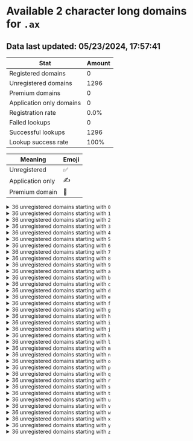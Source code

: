 # Available 2 character long domains for `.ax`

## Data last updated: 05/23/2024, 17:57:41

|Stat|Amount|
|--|--|
|Registered domains|0|
|Unregistered domains|1296|
|Premium domains|0|
|Application only domains|0|
|Registration rate|0.0%|
|Failed lookups|0|
|Successful lookups|1296|
|Lookup success rate|100%|


|Meaning|Emoji|
|--|--|
|Unregistered|:white_check_mark:|
|Application only|:writing_hand:|
|Premium domain|:gem:|

<details>
<summary>36 unregistered domains starting with <bold><code>0</code></bold></summary>

|Type|Domain|
|--|--|
|:white_check_mark:|`00.ax`|
|:white_check_mark:|`01.ax`|
|:white_check_mark:|`02.ax`|
|:white_check_mark:|`03.ax`|
|:white_check_mark:|`04.ax`|
|:white_check_mark:|`05.ax`|
|:white_check_mark:|`06.ax`|
|:white_check_mark:|`07.ax`|
|:white_check_mark:|`08.ax`|
|:white_check_mark:|`09.ax`|
|:white_check_mark:|`0a.ax`|
|:white_check_mark:|`0b.ax`|
|:white_check_mark:|`0c.ax`|
|:white_check_mark:|`0d.ax`|
|:white_check_mark:|`0e.ax`|
|:white_check_mark:|`0f.ax`|
|:white_check_mark:|`0g.ax`|
|:white_check_mark:|`0h.ax`|
|:white_check_mark:|`0i.ax`|
|:white_check_mark:|`0j.ax`|
|:white_check_mark:|`0k.ax`|
|:white_check_mark:|`0l.ax`|
|:white_check_mark:|`0m.ax`|
|:white_check_mark:|`0n.ax`|
|:white_check_mark:|`0o.ax`|
|:white_check_mark:|`0p.ax`|
|:white_check_mark:|`0q.ax`|
|:white_check_mark:|`0r.ax`|
|:white_check_mark:|`0s.ax`|
|:white_check_mark:|`0t.ax`|
|:white_check_mark:|`0u.ax`|
|:white_check_mark:|`0v.ax`|
|:white_check_mark:|`0w.ax`|
|:white_check_mark:|`0x.ax`|
|:white_check_mark:|`0y.ax`|
|:white_check_mark:|`0z.ax`|
</details>
<details>
<summary>36 unregistered domains starting with <bold><code>1</code></bold></summary>

|Type|Domain|
|--|--|
|:white_check_mark:|`10.ax`|
|:white_check_mark:|`11.ax`|
|:white_check_mark:|`12.ax`|
|:white_check_mark:|`13.ax`|
|:white_check_mark:|`14.ax`|
|:white_check_mark:|`15.ax`|
|:white_check_mark:|`16.ax`|
|:white_check_mark:|`17.ax`|
|:white_check_mark:|`18.ax`|
|:white_check_mark:|`19.ax`|
|:white_check_mark:|`1a.ax`|
|:white_check_mark:|`1b.ax`|
|:white_check_mark:|`1c.ax`|
|:white_check_mark:|`1d.ax`|
|:white_check_mark:|`1e.ax`|
|:white_check_mark:|`1f.ax`|
|:white_check_mark:|`1g.ax`|
|:white_check_mark:|`1h.ax`|
|:white_check_mark:|`1i.ax`|
|:white_check_mark:|`1j.ax`|
|:white_check_mark:|`1k.ax`|
|:white_check_mark:|`1l.ax`|
|:white_check_mark:|`1m.ax`|
|:white_check_mark:|`1n.ax`|
|:white_check_mark:|`1o.ax`|
|:white_check_mark:|`1p.ax`|
|:white_check_mark:|`1q.ax`|
|:white_check_mark:|`1r.ax`|
|:white_check_mark:|`1s.ax`|
|:white_check_mark:|`1t.ax`|
|:white_check_mark:|`1u.ax`|
|:white_check_mark:|`1v.ax`|
|:white_check_mark:|`1w.ax`|
|:white_check_mark:|`1x.ax`|
|:white_check_mark:|`1y.ax`|
|:white_check_mark:|`1z.ax`|
</details>
<details>
<summary>36 unregistered domains starting with <bold><code>2</code></bold></summary>

|Type|Domain|
|--|--|
|:white_check_mark:|`20.ax`|
|:white_check_mark:|`21.ax`|
|:white_check_mark:|`22.ax`|
|:white_check_mark:|`23.ax`|
|:white_check_mark:|`24.ax`|
|:white_check_mark:|`25.ax`|
|:white_check_mark:|`26.ax`|
|:white_check_mark:|`27.ax`|
|:white_check_mark:|`28.ax`|
|:white_check_mark:|`29.ax`|
|:white_check_mark:|`2a.ax`|
|:white_check_mark:|`2b.ax`|
|:white_check_mark:|`2c.ax`|
|:white_check_mark:|`2d.ax`|
|:white_check_mark:|`2e.ax`|
|:white_check_mark:|`2f.ax`|
|:white_check_mark:|`2g.ax`|
|:white_check_mark:|`2h.ax`|
|:white_check_mark:|`2i.ax`|
|:white_check_mark:|`2j.ax`|
|:white_check_mark:|`2k.ax`|
|:white_check_mark:|`2l.ax`|
|:white_check_mark:|`2m.ax`|
|:white_check_mark:|`2n.ax`|
|:white_check_mark:|`2o.ax`|
|:white_check_mark:|`2p.ax`|
|:white_check_mark:|`2q.ax`|
|:white_check_mark:|`2r.ax`|
|:white_check_mark:|`2s.ax`|
|:white_check_mark:|`2t.ax`|
|:white_check_mark:|`2u.ax`|
|:white_check_mark:|`2v.ax`|
|:white_check_mark:|`2w.ax`|
|:white_check_mark:|`2x.ax`|
|:white_check_mark:|`2y.ax`|
|:white_check_mark:|`2z.ax`|
</details>
<details>
<summary>36 unregistered domains starting with <bold><code>3</code></bold></summary>

|Type|Domain|
|--|--|
|:white_check_mark:|`30.ax`|
|:white_check_mark:|`31.ax`|
|:white_check_mark:|`32.ax`|
|:white_check_mark:|`33.ax`|
|:white_check_mark:|`34.ax`|
|:white_check_mark:|`35.ax`|
|:white_check_mark:|`36.ax`|
|:white_check_mark:|`37.ax`|
|:white_check_mark:|`38.ax`|
|:white_check_mark:|`39.ax`|
|:white_check_mark:|`3a.ax`|
|:white_check_mark:|`3b.ax`|
|:white_check_mark:|`3c.ax`|
|:white_check_mark:|`3d.ax`|
|:white_check_mark:|`3e.ax`|
|:white_check_mark:|`3f.ax`|
|:white_check_mark:|`3g.ax`|
|:white_check_mark:|`3h.ax`|
|:white_check_mark:|`3i.ax`|
|:white_check_mark:|`3j.ax`|
|:white_check_mark:|`3k.ax`|
|:white_check_mark:|`3l.ax`|
|:white_check_mark:|`3m.ax`|
|:white_check_mark:|`3n.ax`|
|:white_check_mark:|`3o.ax`|
|:white_check_mark:|`3p.ax`|
|:white_check_mark:|`3q.ax`|
|:white_check_mark:|`3r.ax`|
|:white_check_mark:|`3s.ax`|
|:white_check_mark:|`3t.ax`|
|:white_check_mark:|`3u.ax`|
|:white_check_mark:|`3v.ax`|
|:white_check_mark:|`3w.ax`|
|:white_check_mark:|`3x.ax`|
|:white_check_mark:|`3y.ax`|
|:white_check_mark:|`3z.ax`|
</details>
<details>
<summary>36 unregistered domains starting with <bold><code>4</code></bold></summary>

|Type|Domain|
|--|--|
|:white_check_mark:|`40.ax`|
|:white_check_mark:|`41.ax`|
|:white_check_mark:|`42.ax`|
|:white_check_mark:|`43.ax`|
|:white_check_mark:|`44.ax`|
|:white_check_mark:|`45.ax`|
|:white_check_mark:|`46.ax`|
|:white_check_mark:|`47.ax`|
|:white_check_mark:|`48.ax`|
|:white_check_mark:|`49.ax`|
|:white_check_mark:|`4a.ax`|
|:white_check_mark:|`4b.ax`|
|:white_check_mark:|`4c.ax`|
|:white_check_mark:|`4d.ax`|
|:white_check_mark:|`4e.ax`|
|:white_check_mark:|`4f.ax`|
|:white_check_mark:|`4g.ax`|
|:white_check_mark:|`4h.ax`|
|:white_check_mark:|`4i.ax`|
|:white_check_mark:|`4j.ax`|
|:white_check_mark:|`4k.ax`|
|:white_check_mark:|`4l.ax`|
|:white_check_mark:|`4m.ax`|
|:white_check_mark:|`4n.ax`|
|:white_check_mark:|`4o.ax`|
|:white_check_mark:|`4p.ax`|
|:white_check_mark:|`4q.ax`|
|:white_check_mark:|`4r.ax`|
|:white_check_mark:|`4s.ax`|
|:white_check_mark:|`4t.ax`|
|:white_check_mark:|`4u.ax`|
|:white_check_mark:|`4v.ax`|
|:white_check_mark:|`4w.ax`|
|:white_check_mark:|`4x.ax`|
|:white_check_mark:|`4y.ax`|
|:white_check_mark:|`4z.ax`|
</details>
<details>
<summary>36 unregistered domains starting with <bold><code>5</code></bold></summary>

|Type|Domain|
|--|--|
|:white_check_mark:|`50.ax`|
|:white_check_mark:|`51.ax`|
|:white_check_mark:|`52.ax`|
|:white_check_mark:|`53.ax`|
|:white_check_mark:|`54.ax`|
|:white_check_mark:|`55.ax`|
|:white_check_mark:|`56.ax`|
|:white_check_mark:|`57.ax`|
|:white_check_mark:|`58.ax`|
|:white_check_mark:|`59.ax`|
|:white_check_mark:|`5a.ax`|
|:white_check_mark:|`5b.ax`|
|:white_check_mark:|`5c.ax`|
|:white_check_mark:|`5d.ax`|
|:white_check_mark:|`5e.ax`|
|:white_check_mark:|`5f.ax`|
|:white_check_mark:|`5g.ax`|
|:white_check_mark:|`5h.ax`|
|:white_check_mark:|`5i.ax`|
|:white_check_mark:|`5j.ax`|
|:white_check_mark:|`5k.ax`|
|:white_check_mark:|`5l.ax`|
|:white_check_mark:|`5m.ax`|
|:white_check_mark:|`5n.ax`|
|:white_check_mark:|`5o.ax`|
|:white_check_mark:|`5p.ax`|
|:white_check_mark:|`5q.ax`|
|:white_check_mark:|`5r.ax`|
|:white_check_mark:|`5s.ax`|
|:white_check_mark:|`5t.ax`|
|:white_check_mark:|`5u.ax`|
|:white_check_mark:|`5v.ax`|
|:white_check_mark:|`5w.ax`|
|:white_check_mark:|`5x.ax`|
|:white_check_mark:|`5y.ax`|
|:white_check_mark:|`5z.ax`|
</details>
<details>
<summary>36 unregistered domains starting with <bold><code>6</code></bold></summary>

|Type|Domain|
|--|--|
|:white_check_mark:|`60.ax`|
|:white_check_mark:|`61.ax`|
|:white_check_mark:|`62.ax`|
|:white_check_mark:|`63.ax`|
|:white_check_mark:|`64.ax`|
|:white_check_mark:|`65.ax`|
|:white_check_mark:|`66.ax`|
|:white_check_mark:|`67.ax`|
|:white_check_mark:|`68.ax`|
|:white_check_mark:|`69.ax`|
|:white_check_mark:|`6a.ax`|
|:white_check_mark:|`6b.ax`|
|:white_check_mark:|`6c.ax`|
|:white_check_mark:|`6d.ax`|
|:white_check_mark:|`6e.ax`|
|:white_check_mark:|`6f.ax`|
|:white_check_mark:|`6g.ax`|
|:white_check_mark:|`6h.ax`|
|:white_check_mark:|`6i.ax`|
|:white_check_mark:|`6j.ax`|
|:white_check_mark:|`6k.ax`|
|:white_check_mark:|`6l.ax`|
|:white_check_mark:|`6m.ax`|
|:white_check_mark:|`6n.ax`|
|:white_check_mark:|`6o.ax`|
|:white_check_mark:|`6p.ax`|
|:white_check_mark:|`6q.ax`|
|:white_check_mark:|`6r.ax`|
|:white_check_mark:|`6s.ax`|
|:white_check_mark:|`6t.ax`|
|:white_check_mark:|`6u.ax`|
|:white_check_mark:|`6v.ax`|
|:white_check_mark:|`6w.ax`|
|:white_check_mark:|`6x.ax`|
|:white_check_mark:|`6y.ax`|
|:white_check_mark:|`6z.ax`|
</details>
<details>
<summary>36 unregistered domains starting with <bold><code>7</code></bold></summary>

|Type|Domain|
|--|--|
|:white_check_mark:|`70.ax`|
|:white_check_mark:|`71.ax`|
|:white_check_mark:|`72.ax`|
|:white_check_mark:|`73.ax`|
|:white_check_mark:|`74.ax`|
|:white_check_mark:|`75.ax`|
|:white_check_mark:|`76.ax`|
|:white_check_mark:|`77.ax`|
|:white_check_mark:|`78.ax`|
|:white_check_mark:|`79.ax`|
|:white_check_mark:|`7a.ax`|
|:white_check_mark:|`7b.ax`|
|:white_check_mark:|`7c.ax`|
|:white_check_mark:|`7d.ax`|
|:white_check_mark:|`7e.ax`|
|:white_check_mark:|`7f.ax`|
|:white_check_mark:|`7g.ax`|
|:white_check_mark:|`7h.ax`|
|:white_check_mark:|`7i.ax`|
|:white_check_mark:|`7j.ax`|
|:white_check_mark:|`7k.ax`|
|:white_check_mark:|`7l.ax`|
|:white_check_mark:|`7m.ax`|
|:white_check_mark:|`7n.ax`|
|:white_check_mark:|`7o.ax`|
|:white_check_mark:|`7p.ax`|
|:white_check_mark:|`7q.ax`|
|:white_check_mark:|`7r.ax`|
|:white_check_mark:|`7s.ax`|
|:white_check_mark:|`7t.ax`|
|:white_check_mark:|`7u.ax`|
|:white_check_mark:|`7v.ax`|
|:white_check_mark:|`7w.ax`|
|:white_check_mark:|`7x.ax`|
|:white_check_mark:|`7y.ax`|
|:white_check_mark:|`7z.ax`|
</details>
<details>
<summary>36 unregistered domains starting with <bold><code>8</code></bold></summary>

|Type|Domain|
|--|--|
|:white_check_mark:|`80.ax`|
|:white_check_mark:|`81.ax`|
|:white_check_mark:|`82.ax`|
|:white_check_mark:|`83.ax`|
|:white_check_mark:|`84.ax`|
|:white_check_mark:|`85.ax`|
|:white_check_mark:|`86.ax`|
|:white_check_mark:|`87.ax`|
|:white_check_mark:|`88.ax`|
|:white_check_mark:|`89.ax`|
|:white_check_mark:|`8a.ax`|
|:white_check_mark:|`8b.ax`|
|:white_check_mark:|`8c.ax`|
|:white_check_mark:|`8d.ax`|
|:white_check_mark:|`8e.ax`|
|:white_check_mark:|`8f.ax`|
|:white_check_mark:|`8g.ax`|
|:white_check_mark:|`8h.ax`|
|:white_check_mark:|`8i.ax`|
|:white_check_mark:|`8j.ax`|
|:white_check_mark:|`8k.ax`|
|:white_check_mark:|`8l.ax`|
|:white_check_mark:|`8m.ax`|
|:white_check_mark:|`8n.ax`|
|:white_check_mark:|`8o.ax`|
|:white_check_mark:|`8p.ax`|
|:white_check_mark:|`8q.ax`|
|:white_check_mark:|`8r.ax`|
|:white_check_mark:|`8s.ax`|
|:white_check_mark:|`8t.ax`|
|:white_check_mark:|`8u.ax`|
|:white_check_mark:|`8v.ax`|
|:white_check_mark:|`8w.ax`|
|:white_check_mark:|`8x.ax`|
|:white_check_mark:|`8y.ax`|
|:white_check_mark:|`8z.ax`|
</details>
<details>
<summary>36 unregistered domains starting with <bold><code>9</code></bold></summary>

|Type|Domain|
|--|--|
|:white_check_mark:|`90.ax`|
|:white_check_mark:|`91.ax`|
|:white_check_mark:|`92.ax`|
|:white_check_mark:|`93.ax`|
|:white_check_mark:|`94.ax`|
|:white_check_mark:|`95.ax`|
|:white_check_mark:|`96.ax`|
|:white_check_mark:|`97.ax`|
|:white_check_mark:|`98.ax`|
|:white_check_mark:|`99.ax`|
|:white_check_mark:|`9a.ax`|
|:white_check_mark:|`9b.ax`|
|:white_check_mark:|`9c.ax`|
|:white_check_mark:|`9d.ax`|
|:white_check_mark:|`9e.ax`|
|:white_check_mark:|`9f.ax`|
|:white_check_mark:|`9g.ax`|
|:white_check_mark:|`9h.ax`|
|:white_check_mark:|`9i.ax`|
|:white_check_mark:|`9j.ax`|
|:white_check_mark:|`9k.ax`|
|:white_check_mark:|`9l.ax`|
|:white_check_mark:|`9m.ax`|
|:white_check_mark:|`9n.ax`|
|:white_check_mark:|`9o.ax`|
|:white_check_mark:|`9p.ax`|
|:white_check_mark:|`9q.ax`|
|:white_check_mark:|`9r.ax`|
|:white_check_mark:|`9s.ax`|
|:white_check_mark:|`9t.ax`|
|:white_check_mark:|`9u.ax`|
|:white_check_mark:|`9v.ax`|
|:white_check_mark:|`9w.ax`|
|:white_check_mark:|`9x.ax`|
|:white_check_mark:|`9y.ax`|
|:white_check_mark:|`9z.ax`|
</details>
<details>
<summary>36 unregistered domains starting with <bold><code>a</code></bold></summary>

|Type|Domain|
|--|--|
|:white_check_mark:|`a0.ax`|
|:white_check_mark:|`a1.ax`|
|:white_check_mark:|`a2.ax`|
|:white_check_mark:|`a3.ax`|
|:white_check_mark:|`a4.ax`|
|:white_check_mark:|`a5.ax`|
|:white_check_mark:|`a6.ax`|
|:white_check_mark:|`a7.ax`|
|:white_check_mark:|`a8.ax`|
|:white_check_mark:|`a9.ax`|
|:white_check_mark:|`aa.ax`|
|:white_check_mark:|`ab.ax`|
|:white_check_mark:|`ac.ax`|
|:white_check_mark:|`ad.ax`|
|:white_check_mark:|`ae.ax`|
|:white_check_mark:|`af.ax`|
|:white_check_mark:|`ag.ax`|
|:white_check_mark:|`ah.ax`|
|:white_check_mark:|`ai.ax`|
|:white_check_mark:|`aj.ax`|
|:white_check_mark:|`ak.ax`|
|:white_check_mark:|`al.ax`|
|:white_check_mark:|`am.ax`|
|:white_check_mark:|`an.ax`|
|:white_check_mark:|`ao.ax`|
|:white_check_mark:|`ap.ax`|
|:white_check_mark:|`aq.ax`|
|:white_check_mark:|`ar.ax`|
|:white_check_mark:|`as.ax`|
|:white_check_mark:|`at.ax`|
|:white_check_mark:|`au.ax`|
|:white_check_mark:|`av.ax`|
|:white_check_mark:|`aw.ax`|
|:white_check_mark:|`ax.ax`|
|:white_check_mark:|`ay.ax`|
|:white_check_mark:|`az.ax`|
</details>
<details>
<summary>36 unregistered domains starting with <bold><code>b</code></bold></summary>

|Type|Domain|
|--|--|
|:white_check_mark:|`b0.ax`|
|:white_check_mark:|`b1.ax`|
|:white_check_mark:|`b2.ax`|
|:white_check_mark:|`b3.ax`|
|:white_check_mark:|`b4.ax`|
|:white_check_mark:|`b5.ax`|
|:white_check_mark:|`b6.ax`|
|:white_check_mark:|`b7.ax`|
|:white_check_mark:|`b8.ax`|
|:white_check_mark:|`b9.ax`|
|:white_check_mark:|`ba.ax`|
|:white_check_mark:|`bb.ax`|
|:white_check_mark:|`bc.ax`|
|:white_check_mark:|`bd.ax`|
|:white_check_mark:|`be.ax`|
|:white_check_mark:|`bf.ax`|
|:white_check_mark:|`bg.ax`|
|:white_check_mark:|`bh.ax`|
|:white_check_mark:|`bi.ax`|
|:white_check_mark:|`bj.ax`|
|:white_check_mark:|`bk.ax`|
|:white_check_mark:|`bl.ax`|
|:white_check_mark:|`bm.ax`|
|:white_check_mark:|`bn.ax`|
|:white_check_mark:|`bo.ax`|
|:white_check_mark:|`bp.ax`|
|:white_check_mark:|`bq.ax`|
|:white_check_mark:|`br.ax`|
|:white_check_mark:|`bs.ax`|
|:white_check_mark:|`bt.ax`|
|:white_check_mark:|`bu.ax`|
|:white_check_mark:|`bv.ax`|
|:white_check_mark:|`bw.ax`|
|:white_check_mark:|`bx.ax`|
|:white_check_mark:|`by.ax`|
|:white_check_mark:|`bz.ax`|
</details>
<details>
<summary>36 unregistered domains starting with <bold><code>c</code></bold></summary>

|Type|Domain|
|--|--|
|:white_check_mark:|`c0.ax`|
|:white_check_mark:|`c1.ax`|
|:white_check_mark:|`c2.ax`|
|:white_check_mark:|`c3.ax`|
|:white_check_mark:|`c4.ax`|
|:white_check_mark:|`c5.ax`|
|:white_check_mark:|`c6.ax`|
|:white_check_mark:|`c7.ax`|
|:white_check_mark:|`c8.ax`|
|:white_check_mark:|`c9.ax`|
|:white_check_mark:|`ca.ax`|
|:white_check_mark:|`cb.ax`|
|:white_check_mark:|`cc.ax`|
|:white_check_mark:|`cd.ax`|
|:white_check_mark:|`ce.ax`|
|:white_check_mark:|`cf.ax`|
|:white_check_mark:|`cg.ax`|
|:white_check_mark:|`ch.ax`|
|:white_check_mark:|`ci.ax`|
|:white_check_mark:|`cj.ax`|
|:white_check_mark:|`ck.ax`|
|:white_check_mark:|`cl.ax`|
|:white_check_mark:|`cm.ax`|
|:white_check_mark:|`cn.ax`|
|:white_check_mark:|`co.ax`|
|:white_check_mark:|`cp.ax`|
|:white_check_mark:|`cq.ax`|
|:white_check_mark:|`cr.ax`|
|:white_check_mark:|`cs.ax`|
|:white_check_mark:|`ct.ax`|
|:white_check_mark:|`cu.ax`|
|:white_check_mark:|`cv.ax`|
|:white_check_mark:|`cw.ax`|
|:white_check_mark:|`cx.ax`|
|:white_check_mark:|`cy.ax`|
|:white_check_mark:|`cz.ax`|
</details>
<details>
<summary>36 unregistered domains starting with <bold><code>d</code></bold></summary>

|Type|Domain|
|--|--|
|:white_check_mark:|`d0.ax`|
|:white_check_mark:|`d1.ax`|
|:white_check_mark:|`d2.ax`|
|:white_check_mark:|`d3.ax`|
|:white_check_mark:|`d4.ax`|
|:white_check_mark:|`d5.ax`|
|:white_check_mark:|`d6.ax`|
|:white_check_mark:|`d7.ax`|
|:white_check_mark:|`d8.ax`|
|:white_check_mark:|`d9.ax`|
|:white_check_mark:|`da.ax`|
|:white_check_mark:|`db.ax`|
|:white_check_mark:|`dc.ax`|
|:white_check_mark:|`dd.ax`|
|:white_check_mark:|`de.ax`|
|:white_check_mark:|`df.ax`|
|:white_check_mark:|`dg.ax`|
|:white_check_mark:|`dh.ax`|
|:white_check_mark:|`di.ax`|
|:white_check_mark:|`dj.ax`|
|:white_check_mark:|`dk.ax`|
|:white_check_mark:|`dl.ax`|
|:white_check_mark:|`dm.ax`|
|:white_check_mark:|`dn.ax`|
|:white_check_mark:|`do.ax`|
|:white_check_mark:|`dp.ax`|
|:white_check_mark:|`dq.ax`|
|:white_check_mark:|`dr.ax`|
|:white_check_mark:|`ds.ax`|
|:white_check_mark:|`dt.ax`|
|:white_check_mark:|`du.ax`|
|:white_check_mark:|`dv.ax`|
|:white_check_mark:|`dw.ax`|
|:white_check_mark:|`dx.ax`|
|:white_check_mark:|`dy.ax`|
|:white_check_mark:|`dz.ax`|
</details>
<details>
<summary>36 unregistered domains starting with <bold><code>e</code></bold></summary>

|Type|Domain|
|--|--|
|:white_check_mark:|`e0.ax`|
|:white_check_mark:|`e1.ax`|
|:white_check_mark:|`e2.ax`|
|:white_check_mark:|`e3.ax`|
|:white_check_mark:|`e4.ax`|
|:white_check_mark:|`e5.ax`|
|:white_check_mark:|`e6.ax`|
|:white_check_mark:|`e7.ax`|
|:white_check_mark:|`e8.ax`|
|:white_check_mark:|`e9.ax`|
|:white_check_mark:|`ea.ax`|
|:white_check_mark:|`eb.ax`|
|:white_check_mark:|`ec.ax`|
|:white_check_mark:|`ed.ax`|
|:white_check_mark:|`ee.ax`|
|:white_check_mark:|`ef.ax`|
|:white_check_mark:|`eg.ax`|
|:white_check_mark:|`eh.ax`|
|:white_check_mark:|`ei.ax`|
|:white_check_mark:|`ej.ax`|
|:white_check_mark:|`ek.ax`|
|:white_check_mark:|`el.ax`|
|:white_check_mark:|`em.ax`|
|:white_check_mark:|`en.ax`|
|:white_check_mark:|`eo.ax`|
|:white_check_mark:|`ep.ax`|
|:white_check_mark:|`eq.ax`|
|:white_check_mark:|`er.ax`|
|:white_check_mark:|`es.ax`|
|:white_check_mark:|`et.ax`|
|:white_check_mark:|`eu.ax`|
|:white_check_mark:|`ev.ax`|
|:white_check_mark:|`ew.ax`|
|:white_check_mark:|`ex.ax`|
|:white_check_mark:|`ey.ax`|
|:white_check_mark:|`ez.ax`|
</details>
<details>
<summary>36 unregistered domains starting with <bold><code>f</code></bold></summary>

|Type|Domain|
|--|--|
|:white_check_mark:|`f0.ax`|
|:white_check_mark:|`f1.ax`|
|:white_check_mark:|`f2.ax`|
|:white_check_mark:|`f3.ax`|
|:white_check_mark:|`f4.ax`|
|:white_check_mark:|`f5.ax`|
|:white_check_mark:|`f6.ax`|
|:white_check_mark:|`f7.ax`|
|:white_check_mark:|`f8.ax`|
|:white_check_mark:|`f9.ax`|
|:white_check_mark:|`fa.ax`|
|:white_check_mark:|`fb.ax`|
|:white_check_mark:|`fc.ax`|
|:white_check_mark:|`fd.ax`|
|:white_check_mark:|`fe.ax`|
|:white_check_mark:|`ff.ax`|
|:white_check_mark:|`fg.ax`|
|:white_check_mark:|`fh.ax`|
|:white_check_mark:|`fi.ax`|
|:white_check_mark:|`fj.ax`|
|:white_check_mark:|`fk.ax`|
|:white_check_mark:|`fl.ax`|
|:white_check_mark:|`fm.ax`|
|:white_check_mark:|`fn.ax`|
|:white_check_mark:|`fo.ax`|
|:white_check_mark:|`fp.ax`|
|:white_check_mark:|`fq.ax`|
|:white_check_mark:|`fr.ax`|
|:white_check_mark:|`fs.ax`|
|:white_check_mark:|`ft.ax`|
|:white_check_mark:|`fu.ax`|
|:white_check_mark:|`fv.ax`|
|:white_check_mark:|`fw.ax`|
|:white_check_mark:|`fx.ax`|
|:white_check_mark:|`fy.ax`|
|:white_check_mark:|`fz.ax`|
</details>
<details>
<summary>36 unregistered domains starting with <bold><code>g</code></bold></summary>

|Type|Domain|
|--|--|
|:white_check_mark:|`g0.ax`|
|:white_check_mark:|`g1.ax`|
|:white_check_mark:|`g2.ax`|
|:white_check_mark:|`g3.ax`|
|:white_check_mark:|`g4.ax`|
|:white_check_mark:|`g5.ax`|
|:white_check_mark:|`g6.ax`|
|:white_check_mark:|`g7.ax`|
|:white_check_mark:|`g8.ax`|
|:white_check_mark:|`g9.ax`|
|:white_check_mark:|`ga.ax`|
|:white_check_mark:|`gb.ax`|
|:white_check_mark:|`gc.ax`|
|:white_check_mark:|`gd.ax`|
|:white_check_mark:|`ge.ax`|
|:white_check_mark:|`gf.ax`|
|:white_check_mark:|`gg.ax`|
|:white_check_mark:|`gh.ax`|
|:white_check_mark:|`gi.ax`|
|:white_check_mark:|`gj.ax`|
|:white_check_mark:|`gk.ax`|
|:white_check_mark:|`gl.ax`|
|:white_check_mark:|`gm.ax`|
|:white_check_mark:|`gn.ax`|
|:white_check_mark:|`go.ax`|
|:white_check_mark:|`gp.ax`|
|:white_check_mark:|`gq.ax`|
|:white_check_mark:|`gr.ax`|
|:white_check_mark:|`gs.ax`|
|:white_check_mark:|`gt.ax`|
|:white_check_mark:|`gu.ax`|
|:white_check_mark:|`gv.ax`|
|:white_check_mark:|`gw.ax`|
|:white_check_mark:|`gx.ax`|
|:white_check_mark:|`gy.ax`|
|:white_check_mark:|`gz.ax`|
</details>
<details>
<summary>36 unregistered domains starting with <bold><code>h</code></bold></summary>

|Type|Domain|
|--|--|
|:white_check_mark:|`h0.ax`|
|:white_check_mark:|`h1.ax`|
|:white_check_mark:|`h2.ax`|
|:white_check_mark:|`h3.ax`|
|:white_check_mark:|`h4.ax`|
|:white_check_mark:|`h5.ax`|
|:white_check_mark:|`h6.ax`|
|:white_check_mark:|`h7.ax`|
|:white_check_mark:|`h8.ax`|
|:white_check_mark:|`h9.ax`|
|:white_check_mark:|`ha.ax`|
|:white_check_mark:|`hb.ax`|
|:white_check_mark:|`hc.ax`|
|:white_check_mark:|`hd.ax`|
|:white_check_mark:|`he.ax`|
|:white_check_mark:|`hf.ax`|
|:white_check_mark:|`hg.ax`|
|:white_check_mark:|`hh.ax`|
|:white_check_mark:|`hi.ax`|
|:white_check_mark:|`hj.ax`|
|:white_check_mark:|`hk.ax`|
|:white_check_mark:|`hl.ax`|
|:white_check_mark:|`hm.ax`|
|:white_check_mark:|`hn.ax`|
|:white_check_mark:|`ho.ax`|
|:white_check_mark:|`hp.ax`|
|:white_check_mark:|`hq.ax`|
|:white_check_mark:|`hr.ax`|
|:white_check_mark:|`hs.ax`|
|:white_check_mark:|`ht.ax`|
|:white_check_mark:|`hu.ax`|
|:white_check_mark:|`hv.ax`|
|:white_check_mark:|`hw.ax`|
|:white_check_mark:|`hx.ax`|
|:white_check_mark:|`hy.ax`|
|:white_check_mark:|`hz.ax`|
</details>
<details>
<summary>36 unregistered domains starting with <bold><code>i</code></bold></summary>

|Type|Domain|
|--|--|
|:white_check_mark:|`i0.ax`|
|:white_check_mark:|`i1.ax`|
|:white_check_mark:|`i2.ax`|
|:white_check_mark:|`i3.ax`|
|:white_check_mark:|`i4.ax`|
|:white_check_mark:|`i5.ax`|
|:white_check_mark:|`i6.ax`|
|:white_check_mark:|`i7.ax`|
|:white_check_mark:|`i8.ax`|
|:white_check_mark:|`i9.ax`|
|:white_check_mark:|`ia.ax`|
|:white_check_mark:|`ib.ax`|
|:white_check_mark:|`ic.ax`|
|:white_check_mark:|`id.ax`|
|:white_check_mark:|`ie.ax`|
|:white_check_mark:|`if.ax`|
|:white_check_mark:|`ig.ax`|
|:white_check_mark:|`ih.ax`|
|:white_check_mark:|`ii.ax`|
|:white_check_mark:|`ij.ax`|
|:white_check_mark:|`ik.ax`|
|:white_check_mark:|`il.ax`|
|:white_check_mark:|`im.ax`|
|:white_check_mark:|`in.ax`|
|:white_check_mark:|`io.ax`|
|:white_check_mark:|`ip.ax`|
|:white_check_mark:|`iq.ax`|
|:white_check_mark:|`ir.ax`|
|:white_check_mark:|`is.ax`|
|:white_check_mark:|`it.ax`|
|:white_check_mark:|`iu.ax`|
|:white_check_mark:|`iv.ax`|
|:white_check_mark:|`iw.ax`|
|:white_check_mark:|`ix.ax`|
|:white_check_mark:|`iy.ax`|
|:white_check_mark:|`iz.ax`|
</details>
<details>
<summary>36 unregistered domains starting with <bold><code>j</code></bold></summary>

|Type|Domain|
|--|--|
|:white_check_mark:|`j0.ax`|
|:white_check_mark:|`j1.ax`|
|:white_check_mark:|`j2.ax`|
|:white_check_mark:|`j3.ax`|
|:white_check_mark:|`j4.ax`|
|:white_check_mark:|`j5.ax`|
|:white_check_mark:|`j6.ax`|
|:white_check_mark:|`j7.ax`|
|:white_check_mark:|`j8.ax`|
|:white_check_mark:|`j9.ax`|
|:white_check_mark:|`ja.ax`|
|:white_check_mark:|`jb.ax`|
|:white_check_mark:|`jc.ax`|
|:white_check_mark:|`jd.ax`|
|:white_check_mark:|`je.ax`|
|:white_check_mark:|`jf.ax`|
|:white_check_mark:|`jg.ax`|
|:white_check_mark:|`jh.ax`|
|:white_check_mark:|`ji.ax`|
|:white_check_mark:|`jj.ax`|
|:white_check_mark:|`jk.ax`|
|:white_check_mark:|`jl.ax`|
|:white_check_mark:|`jm.ax`|
|:white_check_mark:|`jn.ax`|
|:white_check_mark:|`jo.ax`|
|:white_check_mark:|`jp.ax`|
|:white_check_mark:|`jq.ax`|
|:white_check_mark:|`jr.ax`|
|:white_check_mark:|`js.ax`|
|:white_check_mark:|`jt.ax`|
|:white_check_mark:|`ju.ax`|
|:white_check_mark:|`jv.ax`|
|:white_check_mark:|`jw.ax`|
|:white_check_mark:|`jx.ax`|
|:white_check_mark:|`jy.ax`|
|:white_check_mark:|`jz.ax`|
</details>
<details>
<summary>36 unregistered domains starting with <bold><code>k</code></bold></summary>

|Type|Domain|
|--|--|
|:white_check_mark:|`k0.ax`|
|:white_check_mark:|`k1.ax`|
|:white_check_mark:|`k2.ax`|
|:white_check_mark:|`k3.ax`|
|:white_check_mark:|`k4.ax`|
|:white_check_mark:|`k5.ax`|
|:white_check_mark:|`k6.ax`|
|:white_check_mark:|`k7.ax`|
|:white_check_mark:|`k8.ax`|
|:white_check_mark:|`k9.ax`|
|:white_check_mark:|`ka.ax`|
|:white_check_mark:|`kb.ax`|
|:white_check_mark:|`kc.ax`|
|:white_check_mark:|`kd.ax`|
|:white_check_mark:|`ke.ax`|
|:white_check_mark:|`kf.ax`|
|:white_check_mark:|`kg.ax`|
|:white_check_mark:|`kh.ax`|
|:white_check_mark:|`ki.ax`|
|:white_check_mark:|`kj.ax`|
|:white_check_mark:|`kk.ax`|
|:white_check_mark:|`kl.ax`|
|:white_check_mark:|`km.ax`|
|:white_check_mark:|`kn.ax`|
|:white_check_mark:|`ko.ax`|
|:white_check_mark:|`kp.ax`|
|:white_check_mark:|`kq.ax`|
|:white_check_mark:|`kr.ax`|
|:white_check_mark:|`ks.ax`|
|:white_check_mark:|`kt.ax`|
|:white_check_mark:|`ku.ax`|
|:white_check_mark:|`kv.ax`|
|:white_check_mark:|`kw.ax`|
|:white_check_mark:|`kx.ax`|
|:white_check_mark:|`ky.ax`|
|:white_check_mark:|`kz.ax`|
</details>
<details>
<summary>36 unregistered domains starting with <bold><code>l</code></bold></summary>

|Type|Domain|
|--|--|
|:white_check_mark:|`l0.ax`|
|:white_check_mark:|`l1.ax`|
|:white_check_mark:|`l2.ax`|
|:white_check_mark:|`l3.ax`|
|:white_check_mark:|`l4.ax`|
|:white_check_mark:|`l5.ax`|
|:white_check_mark:|`l6.ax`|
|:white_check_mark:|`l7.ax`|
|:white_check_mark:|`l8.ax`|
|:white_check_mark:|`l9.ax`|
|:white_check_mark:|`la.ax`|
|:white_check_mark:|`lb.ax`|
|:white_check_mark:|`lc.ax`|
|:white_check_mark:|`ld.ax`|
|:white_check_mark:|`le.ax`|
|:white_check_mark:|`lf.ax`|
|:white_check_mark:|`lg.ax`|
|:white_check_mark:|`lh.ax`|
|:white_check_mark:|`li.ax`|
|:white_check_mark:|`lj.ax`|
|:white_check_mark:|`lk.ax`|
|:white_check_mark:|`ll.ax`|
|:white_check_mark:|`lm.ax`|
|:white_check_mark:|`ln.ax`|
|:white_check_mark:|`lo.ax`|
|:white_check_mark:|`lp.ax`|
|:white_check_mark:|`lq.ax`|
|:white_check_mark:|`lr.ax`|
|:white_check_mark:|`ls.ax`|
|:white_check_mark:|`lt.ax`|
|:white_check_mark:|`lu.ax`|
|:white_check_mark:|`lv.ax`|
|:white_check_mark:|`lw.ax`|
|:white_check_mark:|`lx.ax`|
|:white_check_mark:|`ly.ax`|
|:white_check_mark:|`lz.ax`|
</details>
<details>
<summary>36 unregistered domains starting with <bold><code>m</code></bold></summary>

|Type|Domain|
|--|--|
|:white_check_mark:|`m0.ax`|
|:white_check_mark:|`m1.ax`|
|:white_check_mark:|`m2.ax`|
|:white_check_mark:|`m3.ax`|
|:white_check_mark:|`m4.ax`|
|:white_check_mark:|`m5.ax`|
|:white_check_mark:|`m6.ax`|
|:white_check_mark:|`m7.ax`|
|:white_check_mark:|`m8.ax`|
|:white_check_mark:|`m9.ax`|
|:white_check_mark:|`ma.ax`|
|:white_check_mark:|`mb.ax`|
|:white_check_mark:|`mc.ax`|
|:white_check_mark:|`md.ax`|
|:white_check_mark:|`me.ax`|
|:white_check_mark:|`mf.ax`|
|:white_check_mark:|`mg.ax`|
|:white_check_mark:|`mh.ax`|
|:white_check_mark:|`mi.ax`|
|:white_check_mark:|`mj.ax`|
|:white_check_mark:|`mk.ax`|
|:white_check_mark:|`ml.ax`|
|:white_check_mark:|`mm.ax`|
|:white_check_mark:|`mn.ax`|
|:white_check_mark:|`mo.ax`|
|:white_check_mark:|`mp.ax`|
|:white_check_mark:|`mq.ax`|
|:white_check_mark:|`mr.ax`|
|:white_check_mark:|`ms.ax`|
|:white_check_mark:|`mt.ax`|
|:white_check_mark:|`mu.ax`|
|:white_check_mark:|`mv.ax`|
|:white_check_mark:|`mw.ax`|
|:white_check_mark:|`mx.ax`|
|:white_check_mark:|`my.ax`|
|:white_check_mark:|`mz.ax`|
</details>
<details>
<summary>36 unregistered domains starting with <bold><code>n</code></bold></summary>

|Type|Domain|
|--|--|
|:white_check_mark:|`n0.ax`|
|:white_check_mark:|`n1.ax`|
|:white_check_mark:|`n2.ax`|
|:white_check_mark:|`n3.ax`|
|:white_check_mark:|`n4.ax`|
|:white_check_mark:|`n5.ax`|
|:white_check_mark:|`n6.ax`|
|:white_check_mark:|`n7.ax`|
|:white_check_mark:|`n8.ax`|
|:white_check_mark:|`n9.ax`|
|:white_check_mark:|`na.ax`|
|:white_check_mark:|`nb.ax`|
|:white_check_mark:|`nc.ax`|
|:white_check_mark:|`nd.ax`|
|:white_check_mark:|`ne.ax`|
|:white_check_mark:|`nf.ax`|
|:white_check_mark:|`ng.ax`|
|:white_check_mark:|`nh.ax`|
|:white_check_mark:|`ni.ax`|
|:white_check_mark:|`nj.ax`|
|:white_check_mark:|`nk.ax`|
|:white_check_mark:|`nl.ax`|
|:white_check_mark:|`nm.ax`|
|:white_check_mark:|`nn.ax`|
|:white_check_mark:|`no.ax`|
|:white_check_mark:|`np.ax`|
|:white_check_mark:|`nq.ax`|
|:white_check_mark:|`nr.ax`|
|:white_check_mark:|`ns.ax`|
|:white_check_mark:|`nt.ax`|
|:white_check_mark:|`nu.ax`|
|:white_check_mark:|`nv.ax`|
|:white_check_mark:|`nw.ax`|
|:white_check_mark:|`nx.ax`|
|:white_check_mark:|`ny.ax`|
|:white_check_mark:|`nz.ax`|
</details>
<details>
<summary>36 unregistered domains starting with <bold><code>o</code></bold></summary>

|Type|Domain|
|--|--|
|:white_check_mark:|`o0.ax`|
|:white_check_mark:|`o1.ax`|
|:white_check_mark:|`o2.ax`|
|:white_check_mark:|`o3.ax`|
|:white_check_mark:|`o4.ax`|
|:white_check_mark:|`o5.ax`|
|:white_check_mark:|`o6.ax`|
|:white_check_mark:|`o7.ax`|
|:white_check_mark:|`o8.ax`|
|:white_check_mark:|`o9.ax`|
|:white_check_mark:|`oa.ax`|
|:white_check_mark:|`ob.ax`|
|:white_check_mark:|`oc.ax`|
|:white_check_mark:|`od.ax`|
|:white_check_mark:|`oe.ax`|
|:white_check_mark:|`of.ax`|
|:white_check_mark:|`og.ax`|
|:white_check_mark:|`oh.ax`|
|:white_check_mark:|`oi.ax`|
|:white_check_mark:|`oj.ax`|
|:white_check_mark:|`ok.ax`|
|:white_check_mark:|`ol.ax`|
|:white_check_mark:|`om.ax`|
|:white_check_mark:|`on.ax`|
|:white_check_mark:|`oo.ax`|
|:white_check_mark:|`op.ax`|
|:white_check_mark:|`oq.ax`|
|:white_check_mark:|`or.ax`|
|:white_check_mark:|`os.ax`|
|:white_check_mark:|`ot.ax`|
|:white_check_mark:|`ou.ax`|
|:white_check_mark:|`ov.ax`|
|:white_check_mark:|`ow.ax`|
|:white_check_mark:|`ox.ax`|
|:white_check_mark:|`oy.ax`|
|:white_check_mark:|`oz.ax`|
</details>
<details>
<summary>36 unregistered domains starting with <bold><code>p</code></bold></summary>

|Type|Domain|
|--|--|
|:white_check_mark:|`p0.ax`|
|:white_check_mark:|`p1.ax`|
|:white_check_mark:|`p2.ax`|
|:white_check_mark:|`p3.ax`|
|:white_check_mark:|`p4.ax`|
|:white_check_mark:|`p5.ax`|
|:white_check_mark:|`p6.ax`|
|:white_check_mark:|`p7.ax`|
|:white_check_mark:|`p8.ax`|
|:white_check_mark:|`p9.ax`|
|:white_check_mark:|`pa.ax`|
|:white_check_mark:|`pb.ax`|
|:white_check_mark:|`pc.ax`|
|:white_check_mark:|`pd.ax`|
|:white_check_mark:|`pe.ax`|
|:white_check_mark:|`pf.ax`|
|:white_check_mark:|`pg.ax`|
|:white_check_mark:|`ph.ax`|
|:white_check_mark:|`pi.ax`|
|:white_check_mark:|`pj.ax`|
|:white_check_mark:|`pk.ax`|
|:white_check_mark:|`pl.ax`|
|:white_check_mark:|`pm.ax`|
|:white_check_mark:|`pn.ax`|
|:white_check_mark:|`po.ax`|
|:white_check_mark:|`pp.ax`|
|:white_check_mark:|`pq.ax`|
|:white_check_mark:|`pr.ax`|
|:white_check_mark:|`ps.ax`|
|:white_check_mark:|`pt.ax`|
|:white_check_mark:|`pu.ax`|
|:white_check_mark:|`pv.ax`|
|:white_check_mark:|`pw.ax`|
|:white_check_mark:|`px.ax`|
|:white_check_mark:|`py.ax`|
|:white_check_mark:|`pz.ax`|
</details>
<details>
<summary>36 unregistered domains starting with <bold><code>q</code></bold></summary>

|Type|Domain|
|--|--|
|:white_check_mark:|`q0.ax`|
|:white_check_mark:|`q1.ax`|
|:white_check_mark:|`q2.ax`|
|:white_check_mark:|`q3.ax`|
|:white_check_mark:|`q4.ax`|
|:white_check_mark:|`q5.ax`|
|:white_check_mark:|`q6.ax`|
|:white_check_mark:|`q7.ax`|
|:white_check_mark:|`q8.ax`|
|:white_check_mark:|`q9.ax`|
|:white_check_mark:|`qa.ax`|
|:white_check_mark:|`qb.ax`|
|:white_check_mark:|`qc.ax`|
|:white_check_mark:|`qd.ax`|
|:white_check_mark:|`qe.ax`|
|:white_check_mark:|`qf.ax`|
|:white_check_mark:|`qg.ax`|
|:white_check_mark:|`qh.ax`|
|:white_check_mark:|`qi.ax`|
|:white_check_mark:|`qj.ax`|
|:white_check_mark:|`qk.ax`|
|:white_check_mark:|`ql.ax`|
|:white_check_mark:|`qm.ax`|
|:white_check_mark:|`qn.ax`|
|:white_check_mark:|`qo.ax`|
|:white_check_mark:|`qp.ax`|
|:white_check_mark:|`qq.ax`|
|:white_check_mark:|`qr.ax`|
|:white_check_mark:|`qs.ax`|
|:white_check_mark:|`qt.ax`|
|:white_check_mark:|`qu.ax`|
|:white_check_mark:|`qv.ax`|
|:white_check_mark:|`qw.ax`|
|:white_check_mark:|`qx.ax`|
|:white_check_mark:|`qy.ax`|
|:white_check_mark:|`qz.ax`|
</details>
<details>
<summary>36 unregistered domains starting with <bold><code>r</code></bold></summary>

|Type|Domain|
|--|--|
|:white_check_mark:|`r0.ax`|
|:white_check_mark:|`r1.ax`|
|:white_check_mark:|`r2.ax`|
|:white_check_mark:|`r3.ax`|
|:white_check_mark:|`r4.ax`|
|:white_check_mark:|`r5.ax`|
|:white_check_mark:|`r6.ax`|
|:white_check_mark:|`r7.ax`|
|:white_check_mark:|`r8.ax`|
|:white_check_mark:|`r9.ax`|
|:white_check_mark:|`ra.ax`|
|:white_check_mark:|`rb.ax`|
|:white_check_mark:|`rc.ax`|
|:white_check_mark:|`rd.ax`|
|:white_check_mark:|`re.ax`|
|:white_check_mark:|`rf.ax`|
|:white_check_mark:|`rg.ax`|
|:white_check_mark:|`rh.ax`|
|:white_check_mark:|`ri.ax`|
|:white_check_mark:|`rj.ax`|
|:white_check_mark:|`rk.ax`|
|:white_check_mark:|`rl.ax`|
|:white_check_mark:|`rm.ax`|
|:white_check_mark:|`rn.ax`|
|:white_check_mark:|`ro.ax`|
|:white_check_mark:|`rp.ax`|
|:white_check_mark:|`rq.ax`|
|:white_check_mark:|`rr.ax`|
|:white_check_mark:|`rs.ax`|
|:white_check_mark:|`rt.ax`|
|:white_check_mark:|`ru.ax`|
|:white_check_mark:|`rv.ax`|
|:white_check_mark:|`rw.ax`|
|:white_check_mark:|`rx.ax`|
|:white_check_mark:|`ry.ax`|
|:white_check_mark:|`rz.ax`|
</details>
<details>
<summary>36 unregistered domains starting with <bold><code>s</code></bold></summary>

|Type|Domain|
|--|--|
|:white_check_mark:|`s0.ax`|
|:white_check_mark:|`s1.ax`|
|:white_check_mark:|`s2.ax`|
|:white_check_mark:|`s3.ax`|
|:white_check_mark:|`s4.ax`|
|:white_check_mark:|`s5.ax`|
|:white_check_mark:|`s6.ax`|
|:white_check_mark:|`s7.ax`|
|:white_check_mark:|`s8.ax`|
|:white_check_mark:|`s9.ax`|
|:white_check_mark:|`sa.ax`|
|:white_check_mark:|`sb.ax`|
|:white_check_mark:|`sc.ax`|
|:white_check_mark:|`sd.ax`|
|:white_check_mark:|`se.ax`|
|:white_check_mark:|`sf.ax`|
|:white_check_mark:|`sg.ax`|
|:white_check_mark:|`sh.ax`|
|:white_check_mark:|`si.ax`|
|:white_check_mark:|`sj.ax`|
|:white_check_mark:|`sk.ax`|
|:white_check_mark:|`sl.ax`|
|:white_check_mark:|`sm.ax`|
|:white_check_mark:|`sn.ax`|
|:white_check_mark:|`so.ax`|
|:white_check_mark:|`sp.ax`|
|:white_check_mark:|`sq.ax`|
|:white_check_mark:|`sr.ax`|
|:white_check_mark:|`ss.ax`|
|:white_check_mark:|`st.ax`|
|:white_check_mark:|`su.ax`|
|:white_check_mark:|`sv.ax`|
|:white_check_mark:|`sw.ax`|
|:white_check_mark:|`sx.ax`|
|:white_check_mark:|`sy.ax`|
|:white_check_mark:|`sz.ax`|
</details>
<details>
<summary>36 unregistered domains starting with <bold><code>t</code></bold></summary>

|Type|Domain|
|--|--|
|:white_check_mark:|`t0.ax`|
|:white_check_mark:|`t1.ax`|
|:white_check_mark:|`t2.ax`|
|:white_check_mark:|`t3.ax`|
|:white_check_mark:|`t4.ax`|
|:white_check_mark:|`t5.ax`|
|:white_check_mark:|`t6.ax`|
|:white_check_mark:|`t7.ax`|
|:white_check_mark:|`t8.ax`|
|:white_check_mark:|`t9.ax`|
|:white_check_mark:|`ta.ax`|
|:white_check_mark:|`tb.ax`|
|:white_check_mark:|`tc.ax`|
|:white_check_mark:|`td.ax`|
|:white_check_mark:|`te.ax`|
|:white_check_mark:|`tf.ax`|
|:white_check_mark:|`tg.ax`|
|:white_check_mark:|`th.ax`|
|:white_check_mark:|`ti.ax`|
|:white_check_mark:|`tj.ax`|
|:white_check_mark:|`tk.ax`|
|:white_check_mark:|`tl.ax`|
|:white_check_mark:|`tm.ax`|
|:white_check_mark:|`tn.ax`|
|:white_check_mark:|`to.ax`|
|:white_check_mark:|`tp.ax`|
|:white_check_mark:|`tq.ax`|
|:white_check_mark:|`tr.ax`|
|:white_check_mark:|`ts.ax`|
|:white_check_mark:|`tt.ax`|
|:white_check_mark:|`tu.ax`|
|:white_check_mark:|`tv.ax`|
|:white_check_mark:|`tw.ax`|
|:white_check_mark:|`tx.ax`|
|:white_check_mark:|`ty.ax`|
|:white_check_mark:|`tz.ax`|
</details>
<details>
<summary>36 unregistered domains starting with <bold><code>u</code></bold></summary>

|Type|Domain|
|--|--|
|:white_check_mark:|`u0.ax`|
|:white_check_mark:|`u1.ax`|
|:white_check_mark:|`u2.ax`|
|:white_check_mark:|`u3.ax`|
|:white_check_mark:|`u4.ax`|
|:white_check_mark:|`u5.ax`|
|:white_check_mark:|`u6.ax`|
|:white_check_mark:|`u7.ax`|
|:white_check_mark:|`u8.ax`|
|:white_check_mark:|`u9.ax`|
|:white_check_mark:|`ua.ax`|
|:white_check_mark:|`ub.ax`|
|:white_check_mark:|`uc.ax`|
|:white_check_mark:|`ud.ax`|
|:white_check_mark:|`ue.ax`|
|:white_check_mark:|`uf.ax`|
|:white_check_mark:|`ug.ax`|
|:white_check_mark:|`uh.ax`|
|:white_check_mark:|`ui.ax`|
|:white_check_mark:|`uj.ax`|
|:white_check_mark:|`uk.ax`|
|:white_check_mark:|`ul.ax`|
|:white_check_mark:|`um.ax`|
|:white_check_mark:|`un.ax`|
|:white_check_mark:|`uo.ax`|
|:white_check_mark:|`up.ax`|
|:white_check_mark:|`uq.ax`|
|:white_check_mark:|`ur.ax`|
|:white_check_mark:|`us.ax`|
|:white_check_mark:|`ut.ax`|
|:white_check_mark:|`uu.ax`|
|:white_check_mark:|`uv.ax`|
|:white_check_mark:|`uw.ax`|
|:white_check_mark:|`ux.ax`|
|:white_check_mark:|`uy.ax`|
|:white_check_mark:|`uz.ax`|
</details>
<details>
<summary>36 unregistered domains starting with <bold><code>v</code></bold></summary>

|Type|Domain|
|--|--|
|:white_check_mark:|`v0.ax`|
|:white_check_mark:|`v1.ax`|
|:white_check_mark:|`v2.ax`|
|:white_check_mark:|`v3.ax`|
|:white_check_mark:|`v4.ax`|
|:white_check_mark:|`v5.ax`|
|:white_check_mark:|`v6.ax`|
|:white_check_mark:|`v7.ax`|
|:white_check_mark:|`v8.ax`|
|:white_check_mark:|`v9.ax`|
|:white_check_mark:|`va.ax`|
|:white_check_mark:|`vb.ax`|
|:white_check_mark:|`vc.ax`|
|:white_check_mark:|`vd.ax`|
|:white_check_mark:|`ve.ax`|
|:white_check_mark:|`vf.ax`|
|:white_check_mark:|`vg.ax`|
|:white_check_mark:|`vh.ax`|
|:white_check_mark:|`vi.ax`|
|:white_check_mark:|`vj.ax`|
|:white_check_mark:|`vk.ax`|
|:white_check_mark:|`vl.ax`|
|:white_check_mark:|`vm.ax`|
|:white_check_mark:|`vn.ax`|
|:white_check_mark:|`vo.ax`|
|:white_check_mark:|`vp.ax`|
|:white_check_mark:|`vq.ax`|
|:white_check_mark:|`vr.ax`|
|:white_check_mark:|`vs.ax`|
|:white_check_mark:|`vt.ax`|
|:white_check_mark:|`vu.ax`|
|:white_check_mark:|`vv.ax`|
|:white_check_mark:|`vw.ax`|
|:white_check_mark:|`vx.ax`|
|:white_check_mark:|`vy.ax`|
|:white_check_mark:|`vz.ax`|
</details>
<details>
<summary>36 unregistered domains starting with <bold><code>w</code></bold></summary>

|Type|Domain|
|--|--|
|:white_check_mark:|`w0.ax`|
|:white_check_mark:|`w1.ax`|
|:white_check_mark:|`w2.ax`|
|:white_check_mark:|`w3.ax`|
|:white_check_mark:|`w4.ax`|
|:white_check_mark:|`w5.ax`|
|:white_check_mark:|`w6.ax`|
|:white_check_mark:|`w7.ax`|
|:white_check_mark:|`w8.ax`|
|:white_check_mark:|`w9.ax`|
|:white_check_mark:|`wa.ax`|
|:white_check_mark:|`wb.ax`|
|:white_check_mark:|`wc.ax`|
|:white_check_mark:|`wd.ax`|
|:white_check_mark:|`we.ax`|
|:white_check_mark:|`wf.ax`|
|:white_check_mark:|`wg.ax`|
|:white_check_mark:|`wh.ax`|
|:white_check_mark:|`wi.ax`|
|:white_check_mark:|`wj.ax`|
|:white_check_mark:|`wk.ax`|
|:white_check_mark:|`wl.ax`|
|:white_check_mark:|`wm.ax`|
|:white_check_mark:|`wn.ax`|
|:white_check_mark:|`wo.ax`|
|:white_check_mark:|`wp.ax`|
|:white_check_mark:|`wq.ax`|
|:white_check_mark:|`wr.ax`|
|:white_check_mark:|`ws.ax`|
|:white_check_mark:|`wt.ax`|
|:white_check_mark:|`wu.ax`|
|:white_check_mark:|`wv.ax`|
|:white_check_mark:|`ww.ax`|
|:white_check_mark:|`wx.ax`|
|:white_check_mark:|`wy.ax`|
|:white_check_mark:|`wz.ax`|
</details>
<details>
<summary>36 unregistered domains starting with <bold><code>x</code></bold></summary>

|Type|Domain|
|--|--|
|:white_check_mark:|`x0.ax`|
|:white_check_mark:|`x1.ax`|
|:white_check_mark:|`x2.ax`|
|:white_check_mark:|`x3.ax`|
|:white_check_mark:|`x4.ax`|
|:white_check_mark:|`x5.ax`|
|:white_check_mark:|`x6.ax`|
|:white_check_mark:|`x7.ax`|
|:white_check_mark:|`x8.ax`|
|:white_check_mark:|`x9.ax`|
|:white_check_mark:|`xa.ax`|
|:white_check_mark:|`xb.ax`|
|:white_check_mark:|`xc.ax`|
|:white_check_mark:|`xd.ax`|
|:white_check_mark:|`xe.ax`|
|:white_check_mark:|`xf.ax`|
|:white_check_mark:|`xg.ax`|
|:white_check_mark:|`xh.ax`|
|:white_check_mark:|`xi.ax`|
|:white_check_mark:|`xj.ax`|
|:white_check_mark:|`xk.ax`|
|:white_check_mark:|`xl.ax`|
|:white_check_mark:|`xm.ax`|
|:white_check_mark:|`xn.ax`|
|:white_check_mark:|`xo.ax`|
|:white_check_mark:|`xp.ax`|
|:white_check_mark:|`xq.ax`|
|:white_check_mark:|`xr.ax`|
|:white_check_mark:|`xs.ax`|
|:white_check_mark:|`xt.ax`|
|:white_check_mark:|`xu.ax`|
|:white_check_mark:|`xv.ax`|
|:white_check_mark:|`xw.ax`|
|:white_check_mark:|`xx.ax`|
|:white_check_mark:|`xy.ax`|
|:white_check_mark:|`xz.ax`|
</details>
<details>
<summary>36 unregistered domains starting with <bold><code>y</code></bold></summary>

|Type|Domain|
|--|--|
|:white_check_mark:|`y0.ax`|
|:white_check_mark:|`y1.ax`|
|:white_check_mark:|`y2.ax`|
|:white_check_mark:|`y3.ax`|
|:white_check_mark:|`y4.ax`|
|:white_check_mark:|`y5.ax`|
|:white_check_mark:|`y6.ax`|
|:white_check_mark:|`y7.ax`|
|:white_check_mark:|`y8.ax`|
|:white_check_mark:|`y9.ax`|
|:white_check_mark:|`ya.ax`|
|:white_check_mark:|`yb.ax`|
|:white_check_mark:|`yc.ax`|
|:white_check_mark:|`yd.ax`|
|:white_check_mark:|`ye.ax`|
|:white_check_mark:|`yf.ax`|
|:white_check_mark:|`yg.ax`|
|:white_check_mark:|`yh.ax`|
|:white_check_mark:|`yi.ax`|
|:white_check_mark:|`yj.ax`|
|:white_check_mark:|`yk.ax`|
|:white_check_mark:|`yl.ax`|
|:white_check_mark:|`ym.ax`|
|:white_check_mark:|`yn.ax`|
|:white_check_mark:|`yo.ax`|
|:white_check_mark:|`yp.ax`|
|:white_check_mark:|`yq.ax`|
|:white_check_mark:|`yr.ax`|
|:white_check_mark:|`ys.ax`|
|:white_check_mark:|`yt.ax`|
|:white_check_mark:|`yu.ax`|
|:white_check_mark:|`yv.ax`|
|:white_check_mark:|`yw.ax`|
|:white_check_mark:|`yx.ax`|
|:white_check_mark:|`yy.ax`|
|:white_check_mark:|`yz.ax`|
</details>
<details>
<summary>36 unregistered domains starting with <bold><code>z</code></bold></summary>

|Type|Domain|
|--|--|
|:white_check_mark:|`z0.ax`|
|:white_check_mark:|`z1.ax`|
|:white_check_mark:|`z2.ax`|
|:white_check_mark:|`z3.ax`|
|:white_check_mark:|`z4.ax`|
|:white_check_mark:|`z5.ax`|
|:white_check_mark:|`z6.ax`|
|:white_check_mark:|`z7.ax`|
|:white_check_mark:|`z8.ax`|
|:white_check_mark:|`z9.ax`|
|:white_check_mark:|`za.ax`|
|:white_check_mark:|`zb.ax`|
|:white_check_mark:|`zc.ax`|
|:white_check_mark:|`zd.ax`|
|:white_check_mark:|`ze.ax`|
|:white_check_mark:|`zf.ax`|
|:white_check_mark:|`zg.ax`|
|:white_check_mark:|`zh.ax`|
|:white_check_mark:|`zi.ax`|
|:white_check_mark:|`zj.ax`|
|:white_check_mark:|`zk.ax`|
|:white_check_mark:|`zl.ax`|
|:white_check_mark:|`zm.ax`|
|:white_check_mark:|`zn.ax`|
|:white_check_mark:|`zo.ax`|
|:white_check_mark:|`zp.ax`|
|:white_check_mark:|`zq.ax`|
|:white_check_mark:|`zr.ax`|
|:white_check_mark:|`zs.ax`|
|:white_check_mark:|`zt.ax`|
|:white_check_mark:|`zu.ax`|
|:white_check_mark:|`zv.ax`|
|:white_check_mark:|`zw.ax`|
|:white_check_mark:|`zx.ax`|
|:white_check_mark:|`zy.ax`|
|:white_check_mark:|`zz.ax`|
</details>